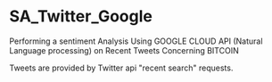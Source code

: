 # SA_Twitter_Google

Performing a sentiment Analysis Using GOOGLE CLOUD API (Natural Language processing) on Recent Tweets Concerning BITCOIN

Tweets are provided by Twitter api "recent search" requests.
